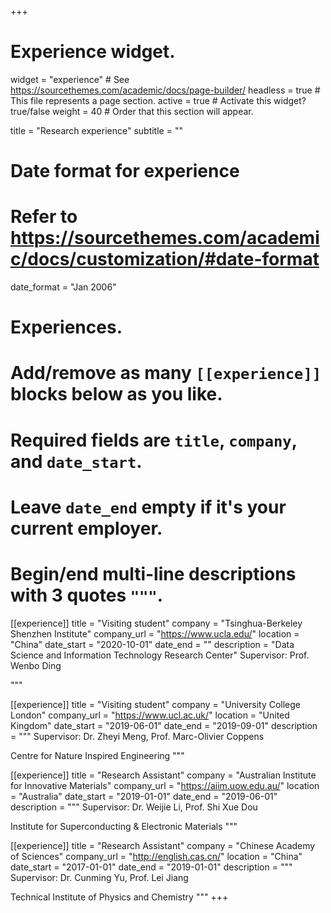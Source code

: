 +++
# Experience widget.
widget = "experience"  # See https://sourcethemes.com/academic/docs/page-builder/
headless = true  # This file represents a page section.
active = true  # Activate this widget? true/false
weight = 40  # Order that this section will appear.

title = "Research experience"
subtitle = ""

# Date format for experience
#   Refer to https://sourcethemes.com/academic/docs/customization/#date-format
date_format = "Jan 2006"

# Experiences.
#   Add/remove as many `[[experience]]` blocks below as you like.
#   Required fields are `title`, `company`, and `date_start`.
#   Leave `date_end` empty if it's your current employer.
#   Begin/end multi-line descriptions with 3 quotes `"""`.
[[experience]]
  title = "Visiting student"
  company = "Tsinghua-Berkeley Shenzhen Institute"
  company_url = "https://www.ucla.edu/"
  location = "China"
  date_start = "2020-10-01"
  date_end = ""
  description = "Data Science and Information Technology Research Center"
  Supervisor: Prof. Wenbo Ding
  
  
  """
  
[[experience]]
  title = "Visiting student"
  company = "University College London"
  company_url = "https://www.ucl.ac.uk/"
  location = "United Kingdom"
  date_start = "2019-06-01"
  date_end = "2019-09-01"
  description = """
  Supervisor: Dr. Zheyi Meng, Prof. Marc-Olivier Coppens
  
  Centre for Nature Inspired Engineering
  """

[[experience]]
  title = "Research Assistant"
  company = "Australian Institute for Innovative Materials"
  company_url = "https://aiim.uow.edu.au/"
  location = "Australia"
  date_start = "2019-01-01"
  date_end = "2019-06-01"
  description = """
  Supervisor: Dr. Weijie Li, Prof. Shi Xue Dou
  
  Institute for Superconducting & Electronic Materials
  """
  
[[experience]]
  title = "Research Assistant"
  company = "Chinese Academy of Sciences"
  company_url = "http://english.cas.cn/"
  location = "China"
  date_start = "2017-01-01"
  date_end = "2019-01-01"
  description = """
  Supervisor: Dr. Cunming Yu, Prof. Lei Jiang
  
  Technical Institute of Physics and Chemistry
  """
+++
